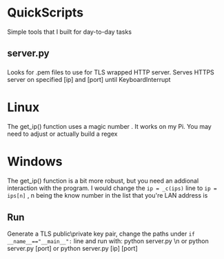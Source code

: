 # QuickScripts
Simple tools that I built for day-to-day tasks
## server.py
###
Looks for .pem files to use for TLS wrapped HTTP server. Serves HTTPS server on specified [ip] and [port] until KeyboardInterrupt 
# Linux
The get_ip() function uses a magic number . It works on my Pi. You may need to adjust or actually build a regex

# Windows
The get_ip() function is a bit more robust, but you need an addional interaction with the program. I would change the
  `ip = _c(ips)` line to `ip = ips[n]` , n being the know number in the list that you're LAN address is
## Run 
Generate a TLS public\private key pair, change the paths under `if __name__=="__main__":` line and run with:
python server.py \n
    or
python server.py [port]
    or 
python server.py [ip] [port]

